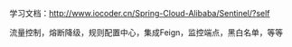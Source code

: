 学习文档：http://www.iocoder.cn/Spring-Cloud-Alibaba/Sentinel/?self

流量控制，熔断降级，规则配置中心，集成Feign，监控端点，黑白名单，等等